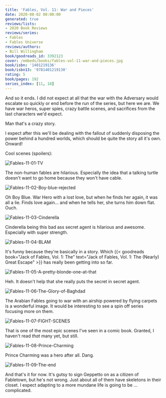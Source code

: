 ```yaml
---
title: 'Fables, Vol. 11: War and Pieces'
date: 2020-08-02 00:00:00
generated: true
reviews/lists:
- 2020 Book Reviews
reviews/series:
- Fables
- Fables Universe
reviews/authors:
- Bill Willingham
book/goodreads_id: 3392123
cover: /embeds/books/fables-vol-11-war-and-pieces.jpg
book/isbn: '1401219136'
book/isbn13: '9781401219130'
rating: 5
book/pages: 192
series_index: [11, 18]
---
```

And so it ends. I did not expect at all that the war with the Adversary would escalate so quickly or end before the run of the series, but here we are. We have war heros, super spies, crazy battle scenes, and sacrifices from the last characters we'd expect.  

Man that's a crazy story.  

<!--more-->

I expect after this we'll be dealing with the fallout of suddenly disposing the power behind a hundred worlds, which should be quite the story all it's own. Onward!  

Cool scenes (spoilers):  

![Fables-11-01-TV](/embeds/books/attachments/fables-11-01-tv.jpg)  

The non-human fables are hilarious. Especially the idea that a talking turtle doesn't want to go home because they won't have cable.  

![Fables-11-02-Boy-blue-rejected](/embeds/books/attachments/fables-11-02-boy-blue-rejected.jpg)  

Oh Boy Blue. War Hero with a lost love, but when he finds her again, it was all a lie. Finds love again... and when he tells her, she turns him down flat. Ouch.  

![Fables-11-03-Cinderella](/embeds/books/attachments/fables-11-03-cinderella.jpg)  

Cinderella being this bad ass secret agent is hilarious and awesome. Especially with super strength.  

![Fables-11-04-BLAM](/embeds/books/attachments/fables-11-04-blam.jpg)  

It's funny because they're basically in a story. Which {{< goodreads book="Jack of Fables, Vol. 1: The" text="Jack of Fables, Vol. 1: The (Nearly) Great Escape" >}} has really been getting into so far.  

![Fables-11-05-A-pretty-blonde-one-at-that](/embeds/books/attachments/fables-11-05-a-pretty-blonde-one-at-that.jpg)  

Heh. It doesn't help that she really puts the secret in secret agent.  

![Fables-11-06-The-Glory-of-Baghdad](/embeds/books/attachments/fables-11-06-the-glory-of-baghdad.jpg)  

The Arabian Fables going to war with an airship powered by flying carpets is a wonderful image. It would be interesting to see a spin off series focusing more on them.  

![Fables-11-07-FIGHT-SCENES](/embeds/books/attachments/fables-11-07-fight-scenes.jpg)  

That is one of the most epic scenes I've seen in a comic book. Granted, I haven't read *that* many yet, but still.  

![Fables-11-08-Prince-Charming](/embeds/books/attachments/fables-11-08-prince-charming.jpg)  

Prince Charming was a hero after all. Dang.  

![Fables-11-09-The-end](/embeds/books/attachments/fables-11-09-the-end.jpg)  

And that's it for now. It's gutsy to sign Geppetto on as a citizen of Fabletown, but he's not wrong. Just about all of them have skeletons in their closet. I expect adapting to a more mundane life is going to be ... complicated.
